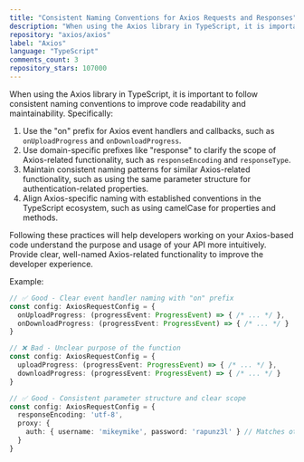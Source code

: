 ```yaml
---
title: "Consistent Naming Conventions for Axios Requests and Responses"
description: "When using the Axios library in TypeScript, it is important to follow consistent naming conventions to improve code readability and maintainability. Use the 'on' prefix for Axios event handlers and callbacks, use domain-specific prefixes like 'response' to clarify scope, maintain consistent naming patterns for similar functionality, and align with established conventions."
repository: "axios/axios"
label: "Axios"
language: "TypeScript"
comments_count: 3
repository_stars: 107000
---
```


When using the Axios library in TypeScript, it is important to follow consistent naming conventions to improve code readability and maintainability. Specifically:

1. Use the "on" prefix for Axios event handlers and callbacks, such as `onUploadProgress` and `onDownloadProgress`.
2. Use domain-specific prefixes like "response" to clarify the scope of Axios-related functionality, such as `responseEncoding` and `responseType`.
3. Maintain consistent naming patterns for similar Axios-related functionality, such as using the same parameter structure for authentication-related properties.
4. Align Axios-specific naming with established conventions in the TypeScript ecosystem, such as using camelCase for properties and methods.

Following these practices will help developers working on your Axios-based code understand the purpose and usage of your API more intuitively. Provide clear, well-named Axios-related functionality to improve the developer experience.

Example:
```typescript
// ✅ Good - Clear event handler naming with "on" prefix
const config: AxiosRequestConfig = {
  onUploadProgress: (progressEvent: ProgressEvent) => { /* ... */ },
  onDownloadProgress: (progressEvent: ProgressEvent) => { /* ... */ }
}

// ❌ Bad - Unclear purpose of the function
const config: AxiosRequestConfig = {
  uploadProgress: (progressEvent: ProgressEvent) => { /* ... */ },
  downloadProgress: (progressEvent: ProgressEvent) => { /* ... */ }
}

// ✅ Good - Consistent parameter structure and clear scope
const config: AxiosRequestConfig = {
  responseEncoding: 'utf-8',
  proxy: {
    auth: { username: 'mikeymike', password: 'rapunz3l' } // Matches other auth patterns
  }
}
```